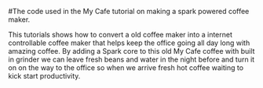 #The code used in the My Cafe tutorial on making a spark powered coffee maker.

This tutorials shows how to convert a old coffee maker into a internet controllable coffee maker that helps keep the office going all day long with amazing coffee. By adding a Spark core to this old My Cafe coffee with built in grinder we can leave fresh beans and water in the night before and turn it on on the way to the office so when we arrive fresh hot coffee waiting to kick start productivity. 
